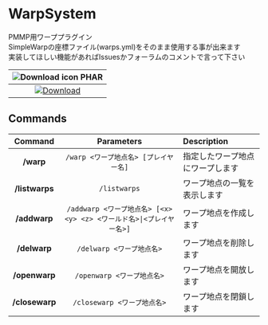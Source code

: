 # WarpSystem
PMMP用ワーププラグイン<br>
SimpleWarpの座標ファイル(warps.yml)をそのまま使用する事が出来ます<br>
実装してほしい機能があればIssuesかフォーラムのコメントで言って下さい

| ![Download icon](https://storage.googleapis.com/material-icons/external-assets/v4/icons/svg/ic_file_download_black_18px.svg) PHAR |
| :---: |
| [![Download](https://img.shields.io/badge/download-latest-blue.svg)](https://forum.mcbe.jp/resources/38/download) |

## Commands
| Command | Parameters | Description |
| :---: | :---: | :--- |
| __/warp__ | `/warp <ワープ地点名> [プレイヤー名]` | 指定したワープ地点にワープします |
| __/listwarps__ | `/listwarps` | ワープ地点の一覧を表示します |
| __/addwarp__ | `/addwarp <ワープ地点名> [<x> <y> <z> <ワールド名>\|<プレイヤー名>]` | ワープ地点を作成します |
| __/delwarp__ | `/delwarp <ワープ地点名>` | ワープ地点を削除します |
| __/openwarp__ | `/openwarp <ワープ地点名>` | ワープ地点を開放します |
| __/closewarp__ | `/closewarp <ワープ地点名>` | ワープ地点を閉鎖します |
